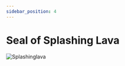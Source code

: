 ```yaml
---
sidebar_position: 4
---
```


# Seal of Splashing Lava

![Splashinglava](http://i.imgur.com/TGrewCQ.png)
